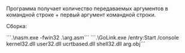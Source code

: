 Программа получает количество передаваемых аргументов в командной строке + первый аргумент командной строки.
<p> Сборка: </p> ```.\nasm.exe -fwin32 .\arg.asm``` ```.\GoLink.exe /entry:Start /console kernel32.dll user32.dll ucrtbased.dll shell32.dll arg.obj```
